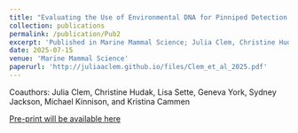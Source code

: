 ```yaml
---
title: "Evaluating the Use of Environmental DNA for Pinniped Detection and Population Genetics at Haulout Sites"
collection: publications
permalink: /publication/Pub2
excerpt: 'Published in Marine Mammal Science; Julia Clem, Christine Hudak, Lisa Sette, Geneva York, Sydney Jackson, Michael Kinnison, and Kristina Cammen'
date: 2025-07-15
venue: 'Marine Mammal Science'
paperurl: 'http://juliaaclem.github.io/files/Clem_et_al_2025.pdf'
---
```

Coauthors: Julia Clem, Christine Hudak, Lisa Sette, Geneva York, Sydney Jackson, Michael Kinnison, and Kristina Cammen

[Pre-print will be available here](http://juliaaclem.github.io/files/Clem_et_al_2025.pdf)

